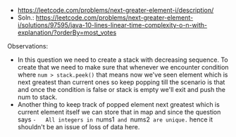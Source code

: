 - https://leetcode.com/problems/next-greater-element-i/description/
- Soln.:  https://leetcode.com/problems/next-greater-element-i/solutions/97595/java-10-lines-linear-time-complexity-o-n-with-explanation/?orderBy=most_votes

Observations:
- In this question we need to create a stack with decreasing sequence. To create that we need to make sure that whenever we encounter condition where  `num > stack.peek()` that means now we've seen element which is next greatest than current ones so keep popping till the scenario is that and once the condition is false or stack is empty we'll exit and push the num to stack.
- Another thing to keep track of popped element next greatest which is current element itself we can store that in map and since the question says `-   All integers in `nums1` and `nums2` are unique.` hence it shouldn't be an issue of loss of data here.